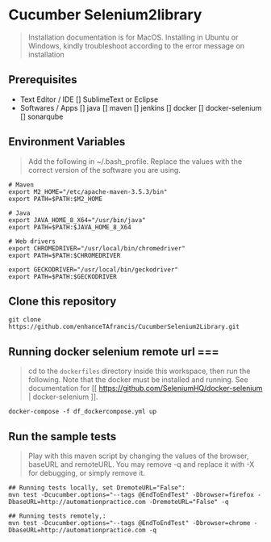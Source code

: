# Cucumber Selenium2library 
> Installation documentation is for MacOS. Installing in Ubuntu or Windows, kindly troubleshoot according to the error message on installation

## Prerequisites
  - Text Editor / IDE
    [] SublimeText or Eclipse
  - Softwares / Apps
    [] java
    [] maven
    [] jenkins
    [] docker
    [] docker-selenium
    [] sonarqube

## Environment Variables
> Add the following in ~/.bash_profile. Replace the values with the correct version of the software you are using.

```
# Maven
export M2_HOME="/etc/apache-maven-3.5.3/bin"
export PATH=$PATH:$M2_HOME

# Java
export JAVA_HOME_8_X64="/usr/bin/java"
export PATH=$PATH:$JAVA_HOME_8_X64

# Web drivers
export CHROMEDRIVER="/usr/local/bin/chromedriver"
export PATH=$PATH:$CHROMEDRIVER

export GECKODRIVER="/usr/local/bin/geckodriver"
export PATH=$PATH:$GECKODRIVER

```

## Clone this repository 
```
git clone https://github.com/enhanceTAfrancis/CucumberSelenium2Library.git
```

## Running docker selenium remote url ===
> cd to the `dockerfiles` directory inside this workspace, then run the following. Note that the docker must be installed and running. See documentation for [[ https://github.com/SeleniumHQ/docker-selenium | docker-selenium ]].
```
docker-compose -f df_dockercompose.yml up
```

## Run the sample tests
> Play with this maven script by changing the values of the browser, baseURL and remoteURL. You may remove -q and replace it with -X for debugging, or simply remove it.
```
## Running tests locally, set DremoteURL="False":
mvn test -Dcucumber.options="--tags @EndToEndTest" -Dbrowser=firefox -DbaseURL=http://automationpractice.com -DremoteURL="False" -q

## Running tests remotely,:
mvn test -Dcucumber.options="--tags @EndToEndTest" -Dbrowser=chrome -DbaseURL=http://automationpractice.com -q
```
